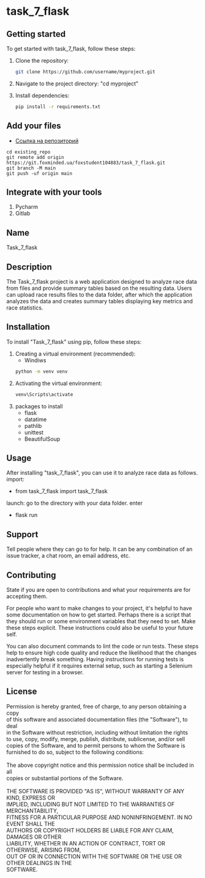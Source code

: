 # task_7_flask



## Getting started

To get started with task_7_flask, follow these steps:
1. Clone the repository:

   ```bash
   git clone https://github.com/username/myproject.git
   
2. Navigate to the project directory:
"cd myproject"

3. Install dependencies:

    ```bash
    pip install -r requirements.txt

## Add your files

- [Ссылка на репозиторий](https://git.foxminded.ua/foxstudent104883/task_7_flask.git)

```
cd existing_repo
git remote add origin https://git.foxminded.ua/foxstudent104883/task_7_flask.git
git branch -M main
git push -uf origin main
```

## Integrate with your tools

1. Pycharm
2. Gitlab

## Name
Task_7_flask

## Description
The Task_7_flask project is a web application designed to analyze race data from files and provide summary tables based on the resulting data. Users can upload race results files to the data folder, after which the application analyzes the data and creates summary tables displaying key metrics and race statistics.

## Installation
To install "Task_7_flask" using pip, follow these steps:
1. Creating a virtual environment (recommended):
   - Windiws
    ```bash
    python -m venv venv
2. Activating the virtual environment:
   ```bash
   venv\Scripts\activate
3. packages to install
   - flask
   - datatime
   - pathlib
   - unittest
   - BeautifulSoup
   

## Usage
After installing "task_7_flask", you can use it to analyze race data as follows.
import:
   
   - from task_7_flask import task_7_flask
   
launch:
go to the directory with your data folder. enter 
   
   - flask run
   
## Support
Tell people where they can go to for help. It can be any combination of an issue tracker, a chat room, an email address, etc.

## Contributing
State if you are open to contributions and what your requirements are for accepting them.

For people who want to make changes to your project, it's helpful to have some documentation on how to get started. Perhaps there is a script that they should run or some environment variables that they need to set. Make these steps explicit. These instructions could also be useful to your future self.

You can also document commands to lint the code or run tests. These steps help to ensure high code quality and reduce the likelihood that the changes inadvertently break something. Having instructions for running tests is especially helpful if it requires external setup, such as starting a Selenium server for testing in a browser.

## License
Permission is hereby granted, free of charge, to any person obtaining a copy\
of this software and associated documentation files (the "Software"), to deal\
in the Software without restriction, including without limitation the rights\
to use, copy, modify, merge, publish, distribute, sublicense, and/or sell\
copies of the Software, and to permit persons to whom the Software is\
furnished to do so, subject to the following conditions:\
\
The above copyright notice and this permission notice shall be included in all\
copies or substantial portions of the Software.\
\
THE SOFTWARE IS PROVIDED "AS IS", WITHOUT WARRANTY OF ANY KIND, EXPRESS OR\
IMPLIED, INCLUDING BUT NOT LIMITED TO THE WARRANTIES OF MERCHANTABILITY,\
FITNESS FOR A PARTICULAR PURPOSE AND NONINFRINGEMENT. IN NO EVENT SHALL THE\
AUTHORS OR COPYRIGHT HOLDERS BE LIABLE FOR ANY CLAIM, DAMAGES OR OTHER\
LIABILITY, WHETHER IN AN ACTION OF CONTRACT, TORT OR OTHERWISE, ARISING FROM,\
OUT OF OR IN CONNECTION WITH THE SOFTWARE OR THE USE OR OTHER DEALINGS IN THE\
SOFTWARE.
